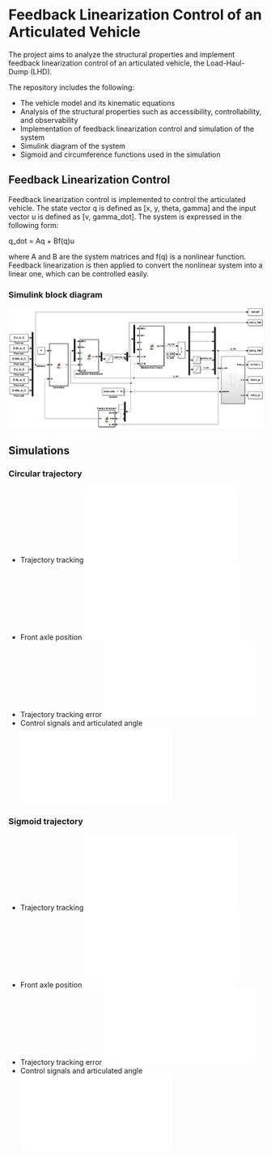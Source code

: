 # Feedback Linearization Control of an Articulated Vehicle

The project aims to analyze the structural properties and implement feedback linearization control of an articulated vehicle, the Load-Haul-Dump (LHD).

The repository includes the following:

* The vehicle model and its kinematic equations
* Analysis of the structural properties such as accessibility, controllability, and observability
* Implementation of feedback linearization control and simulation of the system
* Simulink diagram of the system
* Sigmoid and circumference functions used in the simulation


## Feedback Linearization Control
Feedback linearization control is implemented to control the articulated vehicle. The state vector q is defined as [x, y, theta, gamma] and the input vector u is defined as [v, gamma_dot]. The system is expressed in the following form:

q_dot = Aq + Bf(q)u

where A and B are the system matrices and f(q) is a nonlinear function. Feedback linearization is then applied to convert the nonlinear system into a linear one, which can be controlled easily.

### Simulink block diagram
![](img/simulink_diagram.png)


## Simulations

### Circular trajectory
* Trajectory tracking
![](img/circle__Trajectory_tracking.pdf)
* Front axle position
![](img/circle__Front_axle_position.pdf)
* Trajectory tracking error
![](img/circle__Trajectory_tracking_error.pdf)
* Control signals and articulated angle
![](img/circle__Control_signals_and_articulated_angle.pdf)

### Sigmoid trajectory
* Trajectory tracking
![](img/sigmoid__Trajectory_tracking.pdf)
* Front axle position
![](img/sigmoid__Front_axle_position.pdf)
* Trajectory tracking error
![](img/sigmoid__Trajectory_tracking_error.pdf)
* Control signals and articulated angle
![](img/sigmoid__Control_signals_and_articulated_angle.pdf)
